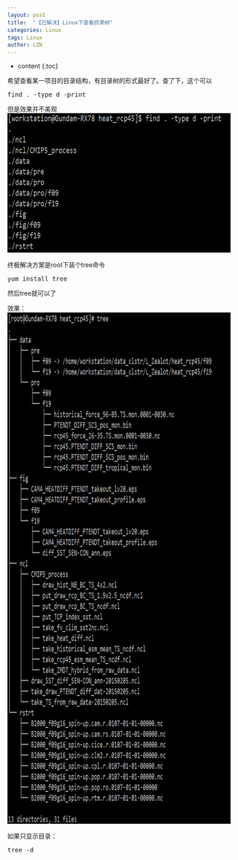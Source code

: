 ```yaml
---
layout: post
title:  "【已解决】Linux下查看目录树" 
categories: Linux
tags: Linux
author: LZN
---
```


* content
{:toc}

希望查看某一项目的目录结构，有目录树的形式最好了。查了下，这个可以
<pre>find . -type d -print</pre>
但是效果并不美观
<a href="../uploads/2015/02/QQ截图20150228195715.png"><img class="alignnone size-full wp-image-408" src="../uploads/2015/02/QQ截图20150228195715.png" alt="QQ截图20150228195715" width="740" height="314" /></a>

终极解决方案是root下装个tree命令
<pre>yum install tree</pre>
然后tree就可以了

效果：
<a href="../uploads/2015/02/QQ图片20150228195852.png"><img class="alignnone size-full wp-image-409" src="../uploads/2015/02/QQ图片20150228195852.png" alt="QQ图片20150228195852" width="934" height="1152" /></a>

如果只显示目录：
<pre>tree -d</pre>